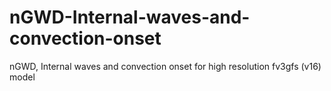 # nGWD-Internal-waves-and-convection-onset
nGWD, Internal waves and convection onset for high resolution fv3gfs (v16) model

